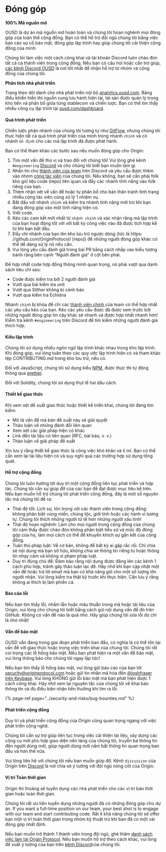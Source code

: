# Đóng góp

**100% Mã nguồn mở**

OUSD là dự án mã nguồn mở hoàn toàn và chúng tôi hoan nghênh mọi đóng góp của toàn thể cộng đồng. Bạn có thể hỗ trợ đội ngũ chúng tôi bằng việc báo cáo sự cố bảo mật, đóng góp lập trình hay giúp chúng tôi cải thiện cộng đồng của mình.

Chúng tôi làm việc một cách công khai và tài khoản Discord luôn chào đón tất cả cá thành viên trong cộng đồng. Nếu bạn có câu hỏi hoặc cần trợ giúp, [các kênh Discord OUSD](https://discord.gg/jyxpUSe) là nơi tốt nhất để nhận hỗ trợ từ nhóm và cộng đồng của chúng tôi.

**Phân tích nhà phát triển**

Trang theo dõi dành cho nhà phát triển nội bộ [analytics.ousd.com](https://analytics.ousd.com). Bảng điều khiển hiển thị nguồn cung lưu hành hiện tại, tài sản được quản lý trong kho tiền và phân bổ giữa từng stablecoin và chiến lược. Bạn có thể tìm thấy nhiều công cụ lập trình tại [ousd.com/dashboard](https://ousd.com/dashboard).

#### Quá trình phát triển

Chiến lược phân nhánh của chúng tôi tương tự như [GitFlow](http://nvie.com/posts/a-successful-git-branching-model/), nhưng chúng tôi thực hiện tất cả quá trình phát triển của mình trong nhánh `chính` và có nhánh `ổn định` cho các mã lập trình đã được phát hành.

Bạn có thể tham khảo các bước sau nếu muốn đóng góp cho Origin:

1. Tìm một vấn đề thú vị và trao đổi với chúng tôi! Vui lòng ghé kênh `#engineering` [Discord](https://discord.gg/jyxpUSe) và cho chúng tôi biết bạn muốn làm gì.
2. Nhắn tin cho [thành viên của team](https://github.com/orgs/OriginProtocol/teams/core/members) trên Discord và yêu cầu được thêm vào nhóm [cộng tác viên](https://github.com/orgs/OriginProtocol/teams/contributors) của chúng tôi. Nếu không, bạn sẽ cần phải folk kho giữ liệu code (repo) liên quan và đẩy các nhánh tính năng vào folk riêng của bạn.
3. Thêm nhận xét về vấn đề hoặc tự phân bổ cho bản thân tránh tình trạng nhiều cộng tác viên cùng xử lý 1 nhiệm vụ.
4. Bắt đầu với nhánh `chính` và kiểm tra nhánh tính năng mới trừ khi bạn đang đóng góp vào một tính năng hiện có.
5. Viết code.
6. Kéo các cam kết mới nhất từ `nhánh chính` và xác nhận rằng mã lập trình của bạn hoạt động tốt với với bất kỳ công việc nào đã được tích hợp kể từ khi bạn bắt đầu.
7. Đẩy chi nhánh của bạn lên kho lưu trữ ngược dòng (tức là https: //github.com/OriginProtocol/ [repo]) để những người đóng góp khác có thể dễ dàng xử lý nó nếu cần.
8. Vui lòng yêu cầu đánh giá trong bài PR bằng cách nhấp vào biểu tượng bánh răng bên cạnh “Người đánh giá” ở cột bên phải.

Để hợp nhất code hợp đồng thông minh quan trọng, nó phải vượt qua danh sách tiêu chí sau:

*  Code được kiểm tra bởi 2 người đánh giá
*  Vươt qua bài kiểm tra unit
*  Vượt qua Slither không bị cảnh báo
*  Vượt qua kiểm tra Echidna

Nhánh `chính` bị khóa để chỉ các [ thành viên chính ](https://github.com/orgs/OriginProtocol/teams/core) của team có thể hợp nhất các yêu cầu kéo của bạn. Kéo các yêu cầu được đã được xem trước bởi những người đóng góp tin cậy khác sẽ nhanh và được hợp nhất nhanh hơn! Kiểm tra kênh `#engineering` trên Discord để tìm kiếm những người đánh giá thích hợp.

#### Kiểu lập trình

Chúng tôi sử dụng nhiều ngôn ngữ lập trình khác nhau trong kho lập trình. Khi đóng góp, vui lòng tuân theo các quy ước lập trình hiện có và tham khảo tệp CONTRIBUTING.md trong kho lưu trữ, nếu có.

Đối với JavaScript, chúng tôi sử dụng kiểu [NPM](https://docs.npmjs.com/misc/coding-style), được thực thi tự động thông qua [prettier](https://prettier.io/).

Đối với Solidity, chúng tôi sử dụng thụt lề hai dấu cách.

#### Thiết kế giao thức

Khi xem xét đề xuất giao thức hoặc thiết kế triển khai, chúng tôi đang tìm kiếm:

* Mô tả vấn đề mà bản đề xuất này sẽ giải quyết
* Thảo luận về những đánh đổi liên quan
* Xem xét các giải pháp hiện có khác
* Link đến tài liệu có liên quan (RFC, bài báo, v. v.)
* Thảo luận về giải pháp đề xuất

Xin lưu ý rằng thiết kế giao thức là công việc khó khăn và tỉ mỉ. Bạn có thể cần xem lại tài liệu hiện có và suy nghĩ qua các trường hợp sử dụng tổng quát.

#### Hỗ trợ cộng đồng

Chúng tôi luôn hướng tới duy trì một cộng đồng liên tục phát triển và hợp tác. Chúng tôi cần sự giúp đỡ của các bạn để đạt được mục tiêu kể trên. Nếu bạn muốn hỗ trợ chúng tôi phát triển cộng đồng, đây là một số nguyên tắc mà chúng tôi đề ra:

* Thái độ tốt: Lịch sự, tôn trọng với các thành viên trong cộng đồng: không phân biệt vùng miền, chủng tộc, giới tính hoặc các hành vi tương tự. Chúng tôi thích những người tử tế hơn những người xấu tính!
* Thái độ hoan nghênh: Làm cho mọi người trong cộng đồng của chúng tôi cảm thấy được chào đón không phân biệt tiểu sử và mức độ đóng góp của họ, làm mọi cách có thể để khuyến khích sự gắn kết của cộng đồng.
* Tuân thủ pháp luật: Về cơ bản, không để bất kỳ ai gặp rắc rối. Chỉ chia sẻ nội dung mà bạn sở hữu, không chia sẻ thông tin riêng tư hoặc thông tin nhạy cảm và không vi phạm pháp luật.
* Duy trì đúng chủ đề: Đảm bảo rằng nội dung được đăng lên các kênh 1 cách phù hợp, tránh gây thảo luận lạc đề. Hãy nhớ khi bạn cập nhật một vấn đề hoặc trả lời email mà bạn có khả năng gửi cho một số lượng lớn người nhận. Vui lòng kiểm tra thật kỹ trước khi thực hiện. Cần lưu ý rằng không ai thích bị làm phiền cả.

#### Báo cáo lỗi

Nếu bạn tìm thấy lỗi, nhầm lẫn hoặc mâu thuẫn trong mã hoặc tài liệu của Origin, vui lòng cho chúng tôi biết bằng cách gửi nội dung vấn đề đó trên GitHub. Không có vấn đề nào là quá nhỏ. Hãy giúp chúng tôi sửa lỗi dù chỉ là nhỏ nhất!

#### Vấn đề bảo mật

OUSD vẫn đang trong giai đoạn phát triển ban đầu, có nghĩa là có thể tồn tại vấn đề với giao thức hoặc trong việc triển khai của chúng tôi. Chúng tôi rất coi trọng các lỗ hổng bảo mật. Nếu bạn phát hiện ra một vấn đề bảo mật, vui lòng thông báo cho chúng tôi ngay lập tức!

Nếu bạn tìm thấy lỗ hổng bảo mật, vui lòng gửi báo cáo của bạn tới [security@originprotocol.com](mailto:security@originprotocol.com) hoặc gửi tin nhắn mã hóa đến [@joshfraser trên Keybase](https://keybase.io/joshfraser). Vui lòng KHÔNG gửi lỗi bảo mật mà bạn phát hiện được 1 cách công khai. Hãy nhớ xem lại nguyên tắc của chúng tôi về khai báo thông tin và đủ điều kiện nhận tiền thưởng khi tìm ra lỗi.

{% page-ref page="../security-and-risks/bug-bounties.md" %}

#### **Phát triển cộng đồng**

Duy trì và phát triển cộng đồng của Origin cũng quan trọng ngang với việc phát triển cộng nghệ.

Chúng tôi cần sự trợ giúp liên tục trong việc cải thiện tài liệu, xây dựng các công cụ mới phù hợp giao diện nền tảng của chúng tôi, truyền bá thông tin đến người dùng mới, giúp người dùng mới nắm bắt thông tin quan trọng ban đầu và hơn thế nữa.

Vui lòng liên hệ với chúng tôi nếu bạn muốn giúp đỡ. Kênh `discussion` của Origin trên [Discord](https://www.originprotocol.com/discord) là nơi chia sẻ ý tưởng với đội ngũ nòng cốt của Origin.

#### Vị trí Toàn thời gian

Origin thi thoảng sẽ tuyển dụng các nhà phát triển cho các vị trí bán thời gian hoặc toàn thời gian.

Chúng tôi rất ưu tiên tuyển dụng những người đã có những đóng góp cho dự án. If you want a full-time position on our team, your best shot is to engage with our team and start contributing code. Rất ít khả năng chúng tôi sẽ offer bạn một vị trí toàn thời gian trong nhóm kỹ thuật trừ khi bạn đã có một vài đóng góp nhất định.

Nếu bạn muốn trở thành 1 thành viên trong đội ngũ, ghé thăm [danh sách việc làm tại Origin Protocol](https://angel.co/originprotocol/jobs). Nếu bạn muốn hỗ trợ theo cách khác, vui lòng đề xuất ý tưởng của bạn trên [kênh Discord](https://www.originprotocol.com/discord)của chúng tôi.



